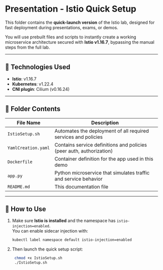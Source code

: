 # Presentation - Istio Quick Setup

This folder contains the **quick-launch version** of the Istio lab, designed for fast deployment during presentations, exams, or demos.

You will use prebuilt files and scripts to instantly create a working microservice architecture secured with **Istio v1.16.7**, bypassing the manual steps from the full lab.

---

## 🔧 Technologies Used

- **Istio**: v1.16.7  
- **Kubernetes**: v1.22.4  
- **CNI plugin**: Cilium (v0.16.24)

---

## 📁 Folder Contents

| File Name           | Description                                                              |
|---------------------|--------------------------------------------------------------------------|
| `IstioSetup.sh`     | Automates the deployment of all required services and policies           |
| `YamlCreation.yaml` | Contains service definitions and policies (peer auth, authorization)     |
| `Dockerfile`        | Container definition for the app used in this demo                       |
| `app.py`            | Python microservice that simulates traffic and service behavior          |
| `README.md`         | This documentation file                                                  |

---

## 🚀 How to Use

1. Make sure **Istio is installed** and the namespace has `istio-injection=enabled`.  
   You can enable sidecar injection with:

   ```bash
   kubectl label namespace default istio-injection=enabled
2. Then launch the quick setup script:

   ```bash
    chmod +x IstioSetup.sh  
    ./IstioSetup.sh

